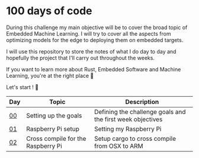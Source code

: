 # 100 days of code
During this challenge my main objective will be to cover the broad topic of Embedded Machine Learning. I will try to cover all the aspects from optimizing models for the edge to deploying them on embedded targets.

I will use this repository to store the notes of what I do day to day and hopefully the project that I'll carry out throughout the weeks.

If you want to learn more about Rust, Embedded Software and Machine Learning, you're at the right place 📍

Let's start ! 🚀

| Day                         | Topic                              | Description                                                |
| --------------------------- | ---------------------------------- | ---------------------------------------------------------- |
| [00](days/day-00.md)        | Setting up the goals               | Defining the challenge goals and the first week objectives |
| [01](days/day-01/README.md) | Raspberry Pi setup                 | Setting my Raspberry Pi                                    |
| [02](days/day-02)           | Cross compile for the Raspberry Pi | Setup cargo to cross compile from OSX to ARM               |

